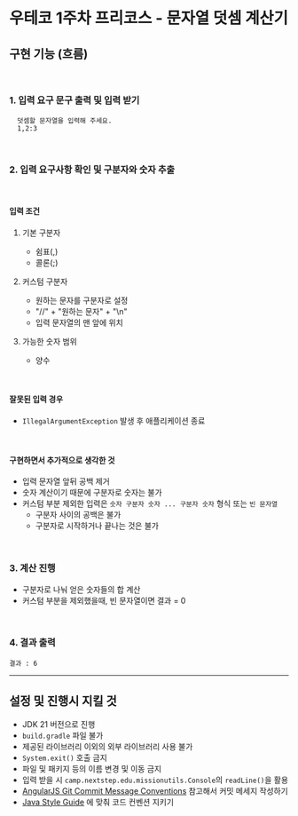 # 우테코 1주차 프리코스 - 문자열 덧셈 계산기

## 구현 기능 (흐름)

<br/>

### 1. 입력 요구 문구 출력 및 입력 받기

      덧셈할 문자열을 입력해 주세요.
      1,2:3

<br/>

### 2. 입력 요구사항 확인 및 구분자와 숫자 추출

<br/>

#### 입력 조건

1. 기본 구분자
    - 쉼표(,)
    - 콜론(;)


2. 커스텀 구분자
    - 원하는 문자를 구분자로 설정
    - "//" + "원하는 문자" + "\n"
    - 입력 문자열의 맨 앞에 위치


3. 가능한 숫자 범위
    - 양수

<br/>

#### 잘못된 입력 경우

- `IllegalArgumentException` 발생 후 애플리케이션 종료

<br/>

#### 구현하면서 추가적으로 생각한 것

- 입력 문자열 앞뒤 공백 제거
- 숫자 계산이기 때문에 구분자로 숫자는 불가
- 커스텀 부분 제외한 입력은 `숫자 구분자 숫자 ... 구분자 숫자` 형식 또는 `빈 문자열`
   - 구분자 사이의 공백은 불가
   - 구분자로 시작하거나 끝나는 것은 불가

<br/>

### 3. 계산 진행

- 구분자로 나눠 얻은 숫자들의 합 계산
- 커스텀 부분을 제외했을때, 빈 문자열이면 결과 = 0

<br/>

### 4. 결과 출력

    결과 : 6

---

## 설정 및 진행시 지킬 것

- JDK 21 버전으로 진행
- `build.gradle` 파일 불가
- 제공된 라이브러리 이외의 외부 라이브러리 사용 불가
- `System.exit()` 호출 금지
- 파일 및 패키지 등의 이름 변경 및 이동 금지
- 입력 받을 시 `camp.nextstep.edu.missionutils.Console`의 `readLine()`을 활용
- [AngularJS Git Commit Message Conventions](https://gist.github.com/stephenparish/9941e89d80e2bc58a153) 참고해서 커밋 메세지
  작성하기
- [Java Style Guide](https://github.com/woowacourse/woowacourse-docs/tree/main/styleguide/java) 에 맞춰 코드 컨벤션 지키기